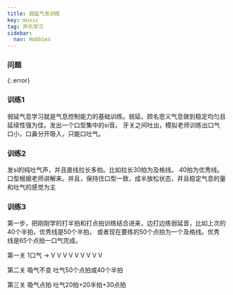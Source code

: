 ```yaml
---
title: 弱延气息训练
key: music
tag: 声乐学习
sidebar:
  nav: Hobbies
---
```


### 问题

{:.error}

<!--more-->

### 训练1

弱延气息学习就是气息控制能力的基础训练。弱延，顾名思义气息做到稳定均匀且延续性强为佳。发出一个口型集中的si音。
牙关之间吐出，模拟老师训练出口气口小，口鼻分开吸入，只能口吐气。

### 训练2

发si的纯吐气声，并且直线拉长多拍。比如拉长30拍为及格线。
40拍为优秀线。口型根据老师讲解来。并且，保持住口型一致，成半放松状态，并且稳定气息的量和吐气的感觉为主


### 训练3

第一步，把刚刚学的打半拍和打点拍训练结合进来，边打边练弱延音，比如上次的40个半拍，优秀线是50个半拍。
或者现在要练的50个点拍为一个及格线。优秀线是65个点拍一口气完成。

第一关 1口气 → V V V V V V V V V

第二关 吸气不变 吐气50个点拍或40个半拍

第三关 吸气点拍 吐气20拍+20半拍+30点拍
